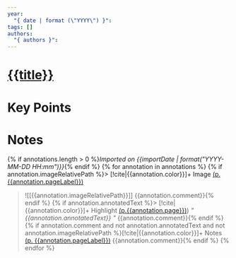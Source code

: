 ```yaml
---
year:
  "{ date | format (\"YYYY\") }": 
tags: []
authors:
  "{ authors }":
---
```

# [{{title}}]({{desktopURI}})
# Key Points

# Notes
{% if annotations.length > 0 %}*Imported on {{importDate | format("YYYY-MM-DD HH:mm")}}*{% endif %}
{% for annotation in annotations %}
{% if annotation.imageRelativePath %}> [!cite|{{annotation.color}}]+ Image [(p. {{annotation.pageLabel}})](zotero://open-pdf/library/items/{{annotation.attachment.itemKey}}?page={{annotation.pageLabel}}&annotation={{annotation.id}})
> ![[{{annotation.imageRelativePath}}]]
> {{annotation.comment}}{% endif %}
{% if annotation.annotatedText %}> [!cite|{{annotation.color}}]+ Highlight [(p.{{annotation.page}})](zotero://open-pdf/library/items/{{annotation.attachment.itemKey}}?page={{annotation.page}}&annotation={{annotation.id}}))
> *" {{annotation.annotatedText}} "*
> {{annotation.comment}}{% endif %}
>{% if annotation.comment and not annotation.annotatedText and not annotation.imageRelativePath %}[!cite|{{annotation.color}}]+ Notes [(p. {{annotation.pageLabel}})](zotero://open-pdf/library/items/{{annotation.attachment.itemKey}}?page={{annotation.pageLabel}}&annotation={{annotation.id}})
>{{annotation.comment}}{% endif %}
{% endfor %}